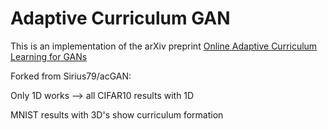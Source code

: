 # Adaptive Curriculum GAN
This is an implementation of the arXiv preprint [Online Adaptive Curriculum Learning for GANs](https://arxiv.org/abs/1808.00020)

Forked from Sirius79/acGAN:

Only 1D works --> all CIFAR10 results with 1D

MNIST results with 3D's show curriculum formation
